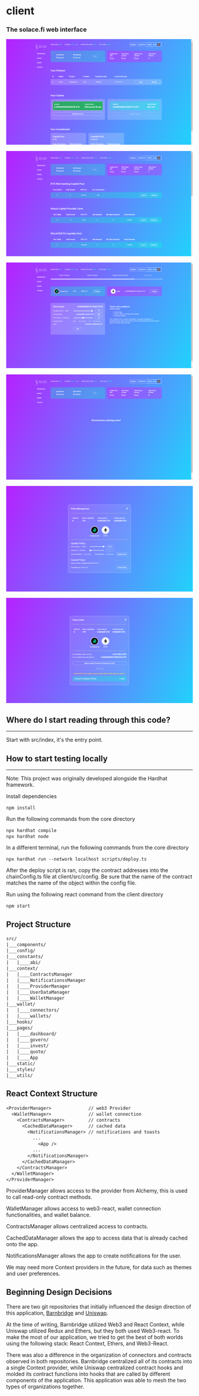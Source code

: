 # client

### The solace.fi web interface

![Dashboard](./public/images/dashboard.png)

![Invest](./public/images/invest.png)

![Quote](./public/images/quote.png)

![Govern](./public/images/govern.png)

![ManageModal](./public/images/managemodal.png)

![ClaimModal](./public/images/claimmodal.png)

## Where do I start reading through this code?

---

Start with src/index, it's the entry point.

## How to start testing locally

---

Note: This project was originally developed alongside the Hardhat framework.

Install dependencies

    npm install

Run the following commands from the core directory

    npx hardhat compile
    npx hardhat node

In a different terminal, run the following commands from the core directory

    npx hardhat run --network localhost scripts/deploy.ts

After the deploy script is ran, copy the contract addresses into the chainConfig.ts file at client/src/config. Be sure that the name of the contract matches the name of the object within the config file.

Run using the following react command from the client directory

    npm start

## Project Structure

    src/
    |___components/
    |___config/
    |___constants/
    |   |____abi/
    |___context/
    |   |____ContractsManager
    |   |____NotificationssManager
    |   |____ProviderManager
    |   |____UserDataManager
    |   |____WalletManager
    |___wallet/
    |   |____connectors/
    |   |____wallets/
    |___hooks/
    |___pages/
    |   |____dashboard/
    |   |____govern/
    |   |____invest/
    |   |____quote/
    |   |____App
    |___static/
    |___styles/
    |___utils/

## React Context Structure

    <ProviderManager>              // web3 Provider
      <WalletManager>              // wallet connection
        <ContractsManager>         // contracts
          <CachedDataManager>      // cached data
            <NotificationsManager> // notifications and toasts
              ...
                <App />
              ...
            </NotificationsManager>
          </CachedDataManager>
        </ContractsManager>
      </WalletManager>
    </ProviderManager>

ProviderManager allows access to the provider from Alchemy, this is used to call read-only contract methods.

WalletManager allows access to web3-react, wallet connection functionalities, and wallet balance.

ContractsManager allows centralized access to contracts.

CachedDataManager allows the app to access data that is already cached onto the app.

NotificationsManager allows the app to create notifications for the user.

We may need more Context providers in the future, for data such as themes and user preferences.

## Beginning Design Decisions

There are two git repositories that initially influenced the design direction of this application, [Barnbridge](https://github.com/BarnBridge/barnbridge-frontend)
and [Uniswap](https://github.com/Uniswap/uniswap-interface).

At the time of writing, Barnbridge utilized Web3 and React Context, while Uniswap utilized Redux and Ethers, but they both used Web3-react. To make the most of our application, we tried to get the best of both worlds using the following stack: React Context, Ethers, and Web3-React.

There was also a difference in the organization of connectors and contracts observed in both repositories. Barnbridge centralized all of its contracts into a single Context provider, while Uniswap centralized contract hooks and molded its contract functions into hooks that are called by different components of the application. This application was able to mesh the two types of organizations together.
